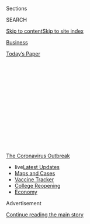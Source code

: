 <div id="app">

<div>

<div>

<div>

<div class="NYTAppHideMasthead css-1q2w90k e1suatyy0">

<div class="section css-ui9rw0 e1suatyy2">

<div class="css-eph4ug er09x8g0">

<div class="css-6n7j50">

</div>

<span class="css-1dv1kvn">Sections</span>

<div class="css-10488qs">

<span class="css-1dv1kvn">SEARCH</span>

</div>

[Skip to content](#site-content)[Skip to site
index](#site-index)

</div>

<div id="masthead-section-label" class="css-1wr3we4 eaxe0e00">

[Business](https://www.nytimes3xbfgragh.onion/section/business)

</div>

<div class="css-10698na e1huz5gh0">

</div>

</div>

<div id="masthead-bar-one" class="section hasLinks css-15hmgas e1csuq9d3">

<div class="css-uqyvli e1csuq9d0">

</div>

<div class="css-1uqjmks e1csuq9d1">

</div>

<div class="css-9e9ivx">

[](https://myaccount.nytimes3xbfgragh.onion/auth/login?response_type=cookie&client_id=vi)

</div>

<div class="css-1bvtpon e1csuq9d2">

[Today’s
Paper](https://www.nytimes3xbfgragh.onion/section/todayspaper)

</div>

</div>

</div>

</div>

<div data-aria-hidden="false">

<div id="site-content" data-role="main">

<div>

<div class="css-1aor85t" style="opacity:0.000000001;z-index:-1;visibility:hidden">

<div class="css-1hqnpie">

<div class="css-epjblv">

<span class="css-17xtcya">[Business](/section/business)</span><span class="css-x15j1o">|</span><span class="css-fwqvlz">Landlords
Jump the Gun as Eviction Moratorium
Wanes</span>

</div>

<div class="css-k008qs">

<div class="css-1iwv8en">

<span class="css-18z7m18"></span>

<div>

</div>

</div>

<span class="css-1n6z4y">https://nyti.ms/3g51ftq</span>

<div class="css-1705lsu">

<div class="css-4xjgmj">

<div class="css-4skfbu" data-role="toolbar" data-aria-label="Social Media Share buttons, Save button, and Comments Panel with current comment count" data-testid="share-tools">

  - 
  - 
  - 
  - 
    
    <div class="css-6n7j50">
    
    </div>

  - 
  - 

</div>

</div>

</div>

</div>

</div>

</div>

<div id="NYT_TOP_BANNER_REGION" class="css-13pd83m">

<div>

<div id="styln-prism-menu-1592847958612" class="section interactive-content interactive-size-medium css-1edisqu">

<div class="css-17ih8de interactive-body">

<div id="scroll-container" class="css-1gj85ro">

[<span class="styln-title-wrap"><span class="css-1pje3qr">The
Coronavirus</span><span class="css-1pje3qr">
Outbreak</span></span>](https://www.nytimes3xbfgragh.onion/news-event/coronavirus?action=click&pgtype=Article&state=default&region=TOP_BANNER&context=storylines_menu)

  - <span class="css-kqxiym" data-emphasize="true">live</span>[Latest
    Updates](https://www.nytimes3xbfgragh.onion/2020/08/04/world/coronavirus-cases.html?action=click&pgtype=Article&state=default&region=TOP_BANNER&context=storylines_menu)
  - [Maps and
    Cases](https://www.nytimes3xbfgragh.onion/interactive/2020/us/coronavirus-us-cases.html?action=click&pgtype=Article&state=default&region=TOP_BANNER&context=storylines_menu)
  - [Vaccine
    Tracker](https://www.nytimes3xbfgragh.onion/interactive/2020/science/coronavirus-vaccine-tracker.html?action=click&pgtype=Article&state=default&region=TOP_BANNER&context=storylines_menu)
  - [College
    Reopening](https://www.nytimes3xbfgragh.onion/2020/08/02/us/covid-college-reopening.html?action=click&pgtype=Article&state=default&region=TOP_BANNER&context=storylines_menu)
  - [Economy](https://www.nytimes3xbfgragh.onion/live/2020/08/04/business/stock-market-today-coronavirus?action=click&pgtype=Article&state=default&region=TOP_BANNER&context=storylines_menu)

</div>

</div>

</div>

</div>

</div>

<div id="top-wrapper" class="css-1sy8kpn">

<div id="top-slug" class="css-l9onyx">

Advertisement

</div>

[Continue reading the main
story](#after-top)

<div class="ad top-wrapper" style="text-align:center;height:100%;display:block;min-height:250px">

<div id="top" class="place-ad" data-position="top" data-size-key="top">

</div>

</div>

<div id="after-top">

</div>

</div>

<div>

<div id="sponsor-wrapper" class="css-1hyfx7x">

<div id="sponsor-slug" class="css-19vbshk">

Supported by

</div>

[Continue reading the main
story](#after-sponsor)

<div id="sponsor" class="ad sponsor-wrapper" style="text-align:center;height:100%;display:block">

</div>

<div id="after-sponsor">

</div>

</div>

<div class="css-186x18t">

</div>

<div class="css-1vkm6nb ehdk2mb0">

# Landlords Jump the Gun as Eviction Moratorium Wanes

</div>

The CARES Act temporarily protects millions of renters from being kicked
out of their homes for nonpayment. Filings aren’t supposed to resume
until after Friday.

<div class="css-79elbk" data-testid="photoviewer-wrapper">

<div class="css-z3e15g" data-testid="photoviewer-wrapper-hidden">

</div>

<div class="css-1a48zt4 ehw59r15" data-testid="photoviewer-children">

![<span class="css-16f3y1r e13ogyst0" data-aria-hidden="true">Legal Aid
lawyers say a tenant received an eviction notice from this apartment
complex in Tucker, Ga., even though she’s protected under the CARES
Act.</span><span class="css-cnj6d5 e1z0qqy90" itemprop="copyrightHolder"><span class="css-1ly73wi e1tej78p0">Credit...</span><span><span>Melissa
Golden for The New York
Times</span></span></span>](https://static01.graylady3jvrrxbe.onion/images/2020/07/22/business/22evictions2/merlin_174815295_11edc9e6-4c9a-49c7-a279-7256ef3c6958-articleLarge.jpg?quality=75&auto=webp&disable=upscale)

</div>

</div>

<div class="css-18e8msd">

<div class="css-vp77d3 epjyd6m0">

<div class="css-hus3qt ey68jwv0" data-aria-hidden="true">

[![Matthew
Goldstein](https://static01.graylady3jvrrxbe.onion/images/2018/11/06/multimedia/author-matthew-goldstein/author-matthew-goldstein-thumbLarge.png
"Matthew Goldstein")](https://www.nytimes3xbfgragh.onion/by/matthew-goldstein)

</div>

<div class="css-1baulvz">

By [<span class="css-1baulvz last-byline" itemprop="name">Matthew
Goldstein</span>](https://www.nytimes3xbfgragh.onion/by/matthew-goldstein)

</div>

</div>

  - 
    
    <div class="css-ld3wwf e16638kd2">
    
    July 23,
    2020
    
    </div>

  - 
    
    <div class="css-4xjgmj">
    
    <div class="css-d8bdto" data-role="toolbar" data-aria-label="Social Media Share buttons, Save button, and Comments Panel with current comment count" data-testid="share-tools">
    
      - 
      - 
      - 
      - 
        
        <div class="css-6n7j50">
        
        </div>
    
      - 
      - 
    
    </div>
    
    </div>

</div>

</div>

<div class="section meteredContent css-1r7ky0e" name="articleBody" itemprop="articleBody">

<div class="css-1fanzo5 StoryBodyCompanionColumn">

<div class="css-53u6y8">

The four-month pause that has protected millions of Americans from
eviction cases is set to expire at the end of this week. But that hasn’t
stopped landlords across the country from trying to get a head start
forcing renters out.

Landlords in Tucson, Ariz., filed dozens of eviction cases last month
despite the federal moratorium, which was put in place because of the
coronavirus crisis. Legal aid lawyers had to go to court to stop the
eviction of a San Antonio renter who had lost her job during a citywide
stay-at-home order. And in
[Omaha](https://www.nhlp.org/wp-content/uploads/Douglas-County-Order-of-Dismissal.pdf),
a court found that a struggling renter’s attempted eviction had violated
the emergency law.

As the number of Covid-19 cases has [surged across the
country](https://www.nytimes3xbfgragh.onion/interactive/2020/us/coronavirus-us-cases.html),
a disturbing trend has emerged: landlords commencing eviction
proceedings even though the CARES Act relief law currently protects
about 12 million tenants living in qualifying properties.

Yolanda Jackson, a special-education paraprofessional in the DeKalb
County schools outside of Atlanta, lost her job in March when the
schools shut down. Ms. Jackson, a mother of two, has yet to receive an
unemployment check, despite confirmation that she was approved, and
hasn’t been able to pay her rent. A charitable organization agreed to
cover her missed payments, but so far the manager of her complex,
LaVista Crossing Apartments, hasn’t sent the necessary documentation to
accept it.

</div>

</div>

<div class="css-1fanzo5 StoryBodyCompanionColumn">

<div class="css-53u6y8">

“I have tried everything in my power not to get to this point,” Ms.
Jackson said. “I’ve been here seven years, and they will not work with
me. I am just stressed out and trying to hold it together.”

She received an eviction notice in late June, and the manager said in a
court filing that the property wasn’t covered by the federal moratorium.
But on Tuesday, lawyers for Legal Aid in Atlanta decided to take her
case after finding that the complex is in fact listed as having a
federally backed mortgage — making it covered by the CARES Act
moratorium.

</div>

</div>

<div class="css-79elbk" data-testid="photoviewer-wrapper">

<div class="css-z3e15g" data-testid="photoviewer-wrapper-hidden">

</div>

<div class="css-1a48zt4 ehw59r15" data-testid="photoviewer-children">

![<span class="css-16f3y1r e13ogyst0" data-aria-hidden="true">Yolanda
Jackson, still waiting for unemployment benefits after losing her job
during the pandemic, is trying to fend off eviction from LaVista
Crossing.</span><span class="css-cnj6d5 e1z0qqy90" itemprop="copyrightHolder"><span class="css-1ly73wi e1tej78p0">Credit...</span><span>Melissa
Golden for The New York
Times</span></span>](https://static01.graylady3jvrrxbe.onion/images/2020/07/22/business/22evictions1a/merlin_174815346_7fe88791-46f4-4fdf-92d5-1337fecc011b-articleLarge.jpg?quality=75&auto=webp&disable=upscale)

</div>

</div>

<div class="css-1fanzo5 StoryBodyCompanionColumn">

<div class="css-53u6y8">

Lawyers for LaVista Crossing did not respond to messages seeking
comment.

At least two other residents of the apartment complex have been served
with eviction notices for nonpayment, said Lindsey Siegel with Atlanta
Legal Aid. “Many Legal Aid clients are facing evictions simply because
their unemployment benefits haven’t come through,” she said.

State and local governments have also issued eviction moratoriums, but
the CARES Act is the furthest reaching, covering as many as 12.3 million
renters living in an apartment complex or single-family home financed
with a federally backed mortgage. But like other moratoriums, it’s about
to expire: After Friday, landlords can begin filing eviction notices for
failure to pay rent. It will be at least 30 days after that before any
tenants are kicked out.

</div>

</div>

<div class="css-1fanzo5 StoryBodyCompanionColumn">

<div class="css-53u6y8">

The moratorium has been a lifeline for millions of unemployed people,
allowing renters waiting on slow-to-arrive aid to stay in their homes
and make up the payments
later.

<div id="NYT_MAIN_CONTENT_1_REGION" class="css-9tf9ac">

<div>

<div id="styln-covid-updates-markets" class="section interactive-content interactive-size-medium css-1ftcdic">

<div class="css-17ih8de interactive-body">

<div id="styln-briefing-block">

<div class="briefing-block-header-section">

# [Latest Updates: Economy](https://www.nytimes3xbfgragh.onion/live/2020/08/04/business/stock-market-today-coronavirus?action=click&pgtype=Article&state=default&region=MAIN_CONTENT_1&context=storylines_live_updates)

</div>

<div class="briefing-block-lb-items">

<div class="briefing-block-update-time active">

[1m
ago](https://www.nytimes3xbfgragh.onion/live/2020/08/04/business/stock-market-today-coronavirus?action=click&pgtype=Article&state=default&region=MAIN_CONTENT_1&context=storylines_live_updates#the-ad-giant-publicis-has-parted-ways-with-an-executive-over-his-virus-tweets)

</div>

<div>

[The ad giant Publicis has ‘parted ways’ with an executive over his
virus
tweets.](https://www.nytimes3xbfgragh.onion/live/2020/08/04/business/stock-market-today-coronavirus?action=click&pgtype=Article&state=default&region=MAIN_CONTENT_1&context=storylines_live_updates#the-ad-giant-publicis-has-parted-ways-with-an-executive-over-his-virus-tweets)

</div>

<div class="briefing-block-update-time active">

[1h
ago](https://www.nytimes3xbfgragh.onion/live/2020/08/04/business/stock-market-today-coronavirus?action=click&pgtype=Article&state=default&region=MAIN_CONTENT_1&context=storylines_live_updates#nbcuniversal-to-cut-about-10-percent-of-its-work-force)

</div>

<div>

[NBCUniversal to cut about 10 percent of its work
force.](https://www.nytimes3xbfgragh.onion/live/2020/08/04/business/stock-market-today-coronavirus?action=click&pgtype=Article&state=default&region=MAIN_CONTENT_1&context=storylines_live_updates#nbcuniversal-to-cut-about-10-percent-of-its-work-force)

</div>

<div class="briefing-block-update-time active">

[3h
ago](https://www.nytimes3xbfgragh.onion/live/2020/08/04/business/stock-market-today-coronavirus?action=click&pgtype=Article&state=default&region=MAIN_CONTENT_1&context=storylines_live_updates#loans-are-harder-to-get-even-as-interest-rates-are-low)

</div>

<div>

[Loans are harder to get, even as interest rates are
low.](https://www.nytimes3xbfgragh.onion/live/2020/08/04/business/stock-market-today-coronavirus?action=click&pgtype=Article&state=default&region=MAIN_CONTENT_1&context=storylines_live_updates#loans-are-harder-to-get-even-as-interest-rates-are-low)

</div>

</div>

<div class="briefing-block-footer">

<div class="briefing-block-footer-meta">

[See more
updates](https://www.nytimes3xbfgragh.onion/live/2020/08/04/business/stock-market-today-coronavirus?action=click&pgtype=Article&state=default&region=MAIN_CONTENT_1&context=storylines_live_updates)

</div>

<div class="briefing-block-briefinglinks">

<span>More live coverage:</span>
[Global](https://www.nytimes3xbfgragh.onion/2020/08/04/world/coronavirus-cases.html?action=click&pgtype=Article&state=default&region=MAIN_CONTENT_1&context=storylines_live_updates)

</div>

</div>

</div>

</div>

</div>

</div>

</div>

But the far-ranging and hastily assembled CARES Act — which, among
things, had provisions for direct relief payments, a temporary expansion
of unemployment insurance and hundreds of billions of dollars in
small-business aid — does not penalize landlords who violate the
moratorium.

Paula Cino, a vice president for policy and government affairs at the
National Multifamily Housing Council, a landlord group, said there had
been some legitimate confusion at the outset with the federal moratorium
and local and state eviction pauses.

“That said, I wouldn’t minimize the fact that there is the potential for
bad actors in this space,” she said. “Even if they weren’t initially
taking advantage of the system, they have the responsibility to better
understand.”

Once an eviction case enters the legal system, it can have lasting
consequences: Even a wrongfully filed action can be difficult to remove
from court records and keep turning up [when renters go through
background
checks](https://www.nytimes3xbfgragh.onion/2020/05/28/business/renters-background-checks.html).

“An eviction judgment stays on a tenant’s credit report for seven years,
is grounds for wage garnishment and makes it more difficult for a tenant
to find future housing,” said Stacy Butler, a law professor at the
University of Arizona who has been tracking violations of the CARES
Act.

</div>

</div>

<div class="css-a7yk8a e73j0it0">

<div class="css-1xdhyk6 erfvjey0">

<span class="css-1ly73wi e1tej78p0">Image</span>

<div class="css-zjzyr8">

<div data-testid="lazyimage-container" style="height:257.77777777777777px">

</div>

</div>

</div>

<span class="css-16f3y1r e13ogyst0" data-aria-hidden="true">Even with a
moratorium in place, landlords have been serving eviction notices in
places across the country, housing advocates
say.</span><span class="css-cnj6d5 e1z0qqy90" itemprop="copyrightHolder"><span class="css-1ly73wi e1tej78p0">Credit...</span><span>Melissa
Golden for The New York
Times</span></span>

<div class="css-1xdhyk6 erfvjey0">

<span class="css-1ly73wi e1tej78p0">Image</span>

<div class="css-zjzyr8">

<div data-testid="lazyimage-container" style="height:257.77777777777777px">

</div>

</div>

</div>

<span class="css-16f3y1r e13ogyst0" data-aria-hidden="true">The
moratorium bars the start of evictions for nonpayment for about 12
million renters in properties that have federally backed
mortgages.</span><span class="css-cnj6d5 e1z0qqy90" itemprop="copyrightHolder"><span class="css-1ly73wi e1tej78p0">Credit...</span><span>Melissa
Golden for The New York Times</span></span>

</div>

<div class="css-1fanzo5 StoryBodyCompanionColumn">

<div class="css-53u6y8">

The scope of the problem is elusive. Wrongly evicted renters might not
bother trying to challenge their landlords, sometimes [because of their
immigration
status](https://www.nytimes3xbfgragh.onion/2020/07/04/us/coronavirus-evictions-renters-immigrants.html),
or because they do not know they have the right.

</div>

</div>

<div class="css-1fanzo5 StoryBodyCompanionColumn">

<div class="css-53u6y8">

But wrongful evictions have been reported across the country. The
Private Equity Stakeholder Project, a consumer advocacy group, found
more than 100 filings in apparent violation of the CARES Act in Arizona,
Texas, Florida and Massachusetts.

And in a survey of 100 legal aid lawyers in 38 states, by the National
Housing Law Project, all but nine said they knew of attempts at illegal
evictions in their cities. The problem prompted the group to create [a
draft
complaint](https://www.nhlp.org/campaign/protecting-renter-and-homeowner-rights-during-our-national-health-crisis-2/)
to challenge a violation of the CARES Act moratorium.

Judges have been troubled, too. [The Texas Supreme
Court](http://www.txcourts.gov/media/1449329/209086.pdf) issued a
statewide order on Tuesday requiring landlords to certify whether the
CARES Act applies to an eviction case, and [Arizona’s Supreme
Court](http://www.azcourts.gov/Portals/22/admorder/Orders20/2020-105Final.pdf?ver=2020-07-07-153304-167)
took a similar action earlier this month.

Lawmakers in Washington are debating another relief law — including
possible stimulus payments, aid for governments and schools, and a
decision on what to do about the [extra $600 weekly unemployment
benefit](https://www.nytimes3xbfgragh.onion/2020/07/21/business/economy/coronavirus-unemployment-benefits.html)
— and housing advocates want it to have more help for renters.

The landlord group is in favor of help for tenants, too. The National
Multifamily Housing Council said it favored the creation of an emergency
rental assistance program of up to $100 billion. But the organization
opposes a “protracted extension of a federal eviction moratorium.”

If the moratorium is extended in another relief bill — it is part of
t[he $3 trillion package passed by House
Democrats](https://www.congress.gov/bill/116th-congress/house-bill/6800/text)
— there are calls from housing advocates to give it enough teeth to keep
landlords from trying to skirt the rules.

</div>

</div>

<div class="css-1fanzo5 StoryBodyCompanionColumn">

<div class="css-53u6y8">

“There should also be clearly delineated enforcement mechanisms and
steep penalties for landlords who flout the law,” said Diane Yentel,
president of the National Low Income Housing Coalition, which has set up
[a webpage](https://nlihc.org/federal-moratoriums) to help tenants
determine if their rental is covered by the CARES
Act.

</div>

</div>

<div class="css-79elbk" data-testid="photoviewer-wrapper">

<div class="css-z3e15g" data-testid="photoviewer-wrapper-hidden">

</div>

<div class="css-1a48zt4 ehw59r15" data-testid="photoviewer-children">

<div class="css-1xdhyk6 erfvjey0">

<span class="css-1ly73wi e1tej78p0">Image</span>

<div class="css-zjzyr8">

<div data-testid="lazyimage-container" style="height:257.77777777777777px">

</div>

</div>

</div>

<span class="css-16f3y1r e13ogyst0" data-aria-hidden="true">With some
forms of aid slow to arrive, the eviction moratorium has allowed
struggling tenants to stay in their
homes.</span><span class="css-cnj6d5 e1z0qqy90" itemprop="copyrightHolder"><span class="css-1ly73wi e1tej78p0">Credit...</span><span>Melissa
Golden for The New York Times</span></span>

</div>

</div>

<div class="css-1fanzo5 StoryBodyCompanionColumn">

<div class="css-53u6y8">

Nelson Mock, an attorney with Texas RioGrande Legal Aid, said lawyers
across Texas had seen “landlords trying to sidestep the issue.”

Juanita Herrera DeLeon, 57, who lost her job in March during San
Antonio’s stay-at-home order, had to fend off an eviction attempt
despite the CARES Act moratorium.

Soon after Ms. DeLeon lost her job, the manager of her apartment
complex, the Olmos Club Apartments, tried to lock her out by installing
a device on her doorknob. It was removed after she complained to the
police, but she said the complex had tried other tactics to get her to
leave, like posting on her front door a three-day notice to vacate the
premises.

That was when she sought help from RioGrande Legal Aid. In a statement
filed with her lawsuit, she said the property manager “did not leave me
anything in writing about locking me out” before the first attempt.

The suit was recently settled; Mr. Mock said he was not permitted to
discuss the terms.

Jason Adelstein, a lawyer for the Olmos Club Apartments, said, “The
dispute was settled between the parties, my client denies any
wrongdoing, and due to the terms of the settlement agreement between the
parties there can be no further comment.”

</div>

</div>

<div class="css-1fanzo5 StoryBodyCompanionColumn">

<div class="css-53u6y8">

The issue of CARES Act violations may be worst in Arizona.

In June alone, at least 80 eviction proceedings that were started in the
local courts in Pima County appeared to violate the CARES Act, according
to research by a team that included Ms. Butler, the law professor in
Tucson. Many were filed by small landlords, and it’s hard to know
whether the filings were intentional or a mistake, she said.

One property owner, however, was responsible for filing more than a
dozen cases against residents of the [Cordova
Village](https://www.equilibriumprops.com/cordova-village-apartments)
apartment complex on Tucson’s south side.

The landlord, Equilibrium Properties, which operates several apartment
buildings in Tucson and Washington, D.C., said in an emailed statement
that the eviction filings had been made in error. The company, which
[received at least $150,000 under the Paycheck Protection
Program](https://projects.propublica.org/coronavirus/bailouts/loans/equilibrium-realty-llc-af99191e3bb8f54ef7b7046b9a4fe5be)
established by the CARES Act, said it had moved to vacate the
proceedings and was “rescinding all notices for nonpayment that have
been given to tenants.”

“Moving forward,” the company said, “we will take every effort to comply
with the CARES Act.”

</div>

</div>

</div>

<div>

</div>

<div>

</div>

<div>

</div>

<div>

<div id="bottom-wrapper" class="css-1ede5it">

<div id="bottom-slug" class="css-l9onyx">

Advertisement

</div>

[Continue reading the main
story](#after-bottom)

<div id="bottom" class="ad bottom-wrapper" style="text-align:center;height:100%;display:block;min-height:90px">

</div>

<div id="after-bottom">

</div>

</div>

</div>

</div>

</div>

## Site Index

<div>

</div>

## Site Information Navigation

  - [© <span>2020</span> <span>The New York Times
    Company</span>](https://help.nytimes3xbfgragh.onion/hc/en-us/articles/115014792127-Copyright-notice)

<!-- end list -->

  - [NYTCo](https://www.nytco.com/)
  - [Contact
    Us](https://help.nytimes3xbfgragh.onion/hc/en-us/articles/115015385887-Contact-Us)
  - [Work with us](https://www.nytco.com/careers/)
  - [Advertise](https://nytmediakit.com/)
  - [T Brand Studio](http://www.tbrandstudio.com/)
  - [Your Ad
    Choices](https://www.nytimes3xbfgragh.onion/privacy/cookie-policy#how-do-i-manage-trackers)
  - [Privacy](https://www.nytimes3xbfgragh.onion/privacy)
  - [Terms of
    Service](https://help.nytimes3xbfgragh.onion/hc/en-us/articles/115014893428-Terms-of-service)
  - [Terms of
    Sale](https://help.nytimes3xbfgragh.onion/hc/en-us/articles/115014893968-Terms-of-sale)
  - [Site
    Map](https://spiderbites.nytimes3xbfgragh.onion)
  - [Help](https://help.nytimes3xbfgragh.onion/hc/en-us)
  - [Subscriptions](https://www.nytimes3xbfgragh.onion/subscription?campaignId=37WXW)

</div>

</div>

</div>

</div>
